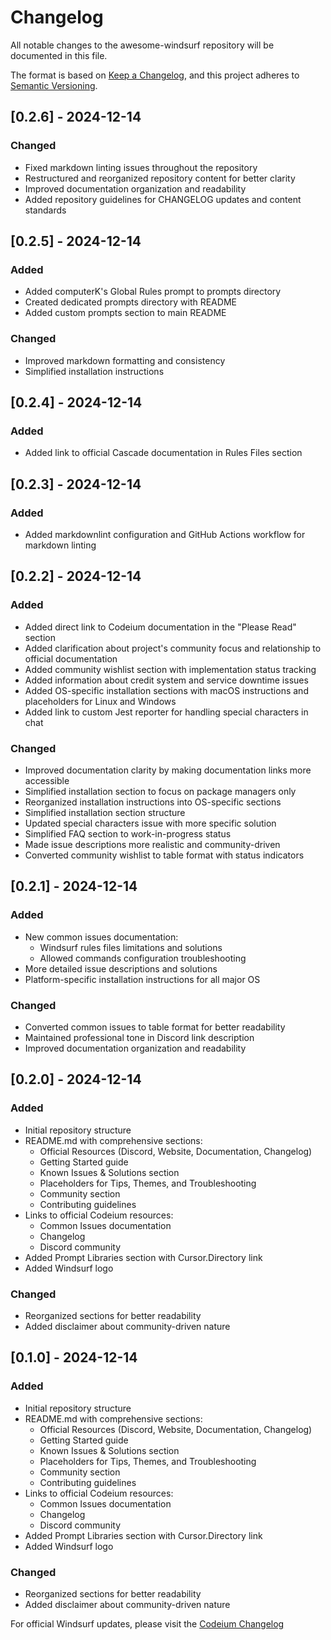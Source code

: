 # Changelog

All notable changes to the awesome-windsurf repository will be documented in this file.

The format is based on [Keep a Changelog](https://keepachangelog.com/en/1.0.0/),
and this project adheres to [Semantic Versioning](https://semver.org/spec/v2.0.0.html).

## [0.2.6] - 2024-12-14

### Changed
- Fixed markdown linting issues throughout the repository
- Restructured and reorganized repository content for better clarity
- Improved documentation organization and readability
- Added repository guidelines for CHANGELOG updates and content standards

## [0.2.5] - 2024-12-14

### Added
- Added computerK's Global Rules prompt to prompts directory
- Created dedicated prompts directory with README
- Added custom prompts section to main README

### Changed
- Improved markdown formatting and consistency
- Simplified installation instructions

## [0.2.4] - 2024-12-14

### Added
- Added link to official Cascade documentation in Rules Files section

## [0.2.3] - 2024-12-14

### Added
- Added markdownlint configuration and GitHub Actions workflow for markdown linting

## [0.2.2] - 2024-12-14

### Added
- Added direct link to Codeium documentation in the "Please Read" section
- Added clarification about project's community focus and relationship to official documentation
- Added community wishlist section with implementation status tracking
- Added information about credit system and service downtime issues
- Added OS-specific installation sections with macOS instructions and placeholders for Linux and Windows
- Added link to custom Jest reporter for handling special characters in chat

### Changed

- Improved documentation clarity by making documentation links more accessible
- Simplified installation section to focus on package managers only
- Reorganized installation instructions into OS-specific sections
- Simplified installation section structure
- Updated special characters issue with more specific solution
- Simplified FAQ section to work-in-progress status
- Made issue descriptions more realistic and community-driven
- Converted community wishlist to table format with status indicators

## [0.2.1] - 2024-12-14

### Added

- New common issues documentation:
  - Windsurf rules files limitations and solutions
  - Allowed commands configuration troubleshooting
- More detailed issue descriptions and solutions
- Platform-specific installation instructions for all major OS

### Changed

- Converted common issues to table format for better readability
- Maintained professional tone in Discord link description
- Improved documentation organization and readability

## [0.2.0] - 2024-12-14

### Added

- Initial repository structure
- README.md with comprehensive sections:
  - Official Resources (Discord, Website, Documentation, Changelog)
  - Getting Started guide
  - Known Issues & Solutions section
  - Placeholders for Tips, Themes, and Troubleshooting
  - Community section
  - Contributing guidelines
- Links to official Codeium resources:
  - Common Issues documentation
  - Changelog
  - Discord community
- Added Prompt Libraries section with Cursor.Directory link
- Added Windsurf logo

### Changed

- Reorganized sections for better readability
- Added disclaimer about community-driven nature

## [0.1.0] - 2024-12-14

### Added

- Initial repository structure
- README.md with comprehensive sections:
  - Official Resources (Discord, Website, Documentation, Changelog)
  - Getting Started guide
  - Known Issues & Solutions section
  - Placeholders for Tips, Themes, and Troubleshooting
  - Community section
  - Contributing guidelines
- Links to official Codeium resources:
  - Common Issues documentation
  - Changelog
  - Discord community
- Added Prompt Libraries section with Cursor.Directory link
- Added Windsurf logo

### Changed

- Reorganized sections for better readability
- Added disclaimer about community-driven nature

For official Windsurf updates, please visit the [Codeium Changelog](https://codeium.com/changelog)
